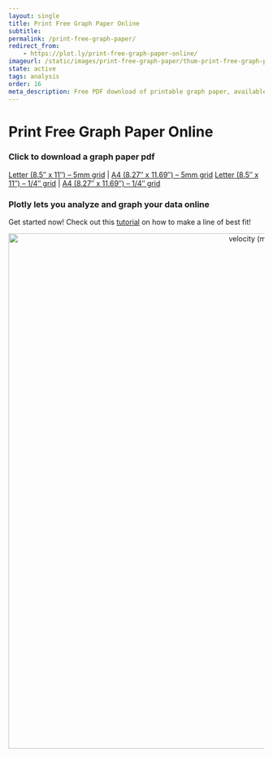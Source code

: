 ```yaml
---
layout: single
title: Print Free Graph Paper Online
subtitle:
permalink: /print-free-graph-paper/
redirect_from:
    - https://plot.ly/print-free-graph-paper-online/
imageurl: /static/images/print-free-graph-paper/thum-print-free-graph-paper.png
state: active
tags: analysis
order: 16
meta_description: Free PDF download of printable graph paper, available in different formats and sizes.
---
```


# Print Free Graph Paper Online

### Click to download a graph paper pdf

[Letter (8.5&#8243; x 11&#8243;) &#8211; 5mm grid](https://plot.ly/static/pdf/graphpaper_5mm.pdf) | [A4 (8.27&#8243; x 11.69&#8243;) &#8211; 5mm grid](https://plot.ly/static/pdf/graphpaper_a4_5mm.pdf)
[Letter (8.5&#8243; x 11&#8243;) &#8211; 1/4&#8243; grid](https://plot.ly/static/pdf/graphpaper_1-4.pdf) | [A4 (8.27&#8243; x 11.69&#8243;) &#8211; 1/4&#8243; grid](https://plot.ly/static/pdf/graphpaper_a4_1-4.pdf)

### Plotly lets you analyze and graph your data online
Get started now! Check out this [tutorial](https://plot.ly/how-to-create-a-line-of-best-fits/) on how to make a line of best fit!

<div>
    <a href="https://plot.ly/~cimar/37/" target="_blank" title="velocity (m/s) vs time (s)" style="display: block; text-align: center;"><img src="https://plot.ly/~cimar/37.png" alt="velocity (m/s) vs time (s)" style="max-width: 100%;width: 1015px;"  width="1015" onerror="this.onerror=null;this.src='https://plot.ly/404.png';" /></a>
    <script data-plotly="cimar:37" src="https://plot.ly/embed.js" async></script>
</div>
